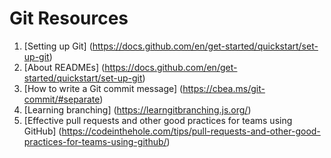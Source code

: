 # Git Resources

1. [Setting up Git] (https://docs.github.com/en/get-started/quickstart/set-up-git)
2. [About READMEs] (https://docs.github.com/en/get-started/quickstart/set-up-git)
3. [How to write a Git commit message] (https://cbea.ms/git-commit/#separate)
4. [Learning branching] (https://learngitbranching.js.org/)
5. [Effective pull requests and other good practices for teams using GitHub] (https://codeinthehole.com/tips/pull-requests-and-other-good-practices-for-teams-using-github/)